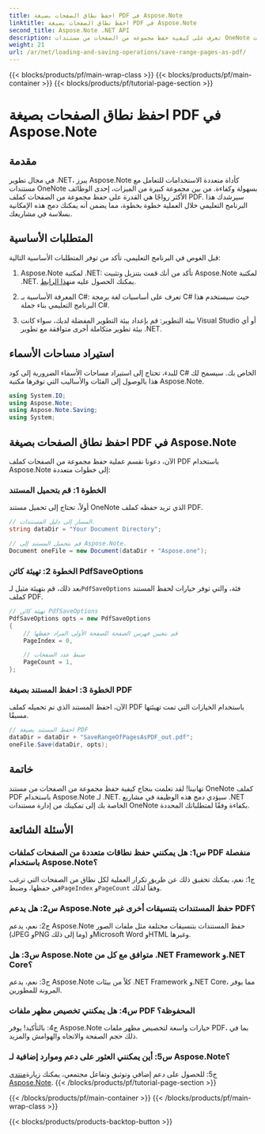 ```yaml
---
title: احفظ نطاق الصفحات بصيغة PDF في Aspose.Note
linktitle: احفظ نطاق الصفحات بصيغة PDF في Aspose.Note
second_title: Aspose.Note .NET API
description: تعرف على كيفية حفظ مجموعة من الصفحات من مستندات OneNote كملفات PDF باستخدام Aspose.Note لـ .NET. وشملت البرنامج التعليمي خطوة بخطوة.
weight: 21
url: /ar/net/loading-and-saving-operations/save-range-pages-as-pdf/
---
```


{{< blocks/products/pf/main-wrap-class >}}
{{< blocks/products/pf/main-container >}}
{{< blocks/products/pf/tutorial-page-section >}}

# احفظ نطاق الصفحات بصيغة PDF في Aspose.Note

## مقدمة

في مجال تطوير .NET، يبرز Aspose.Note كأداة متعددة الاستخدامات للتعامل مع مستندات OneNote بسهولة وكفاءة. من بين مجموعة كبيرة من الميزات، إحدى الوظائف الأكثر رواجًا هي القدرة على حفظ مجموعة من الصفحات كملف PDF. سيرشدك هذا البرنامج التعليمي خلال العملية خطوة بخطوة، مما يضمن أنه يمكنك دمج هذه الإمكانية بسلاسة في مشاريعك.

## المتطلبات الأساسية

قبل الغوص في البرنامج التعليمي، تأكد من توفر المتطلبات الأساسية التالية:

1.  Aspose.Note لمكتبة .NET: تأكد من أنك قمت بتنزيل وتثبيت Aspose.Note لمكتبة .NET. يمكنك الحصول عليه من[هذا الرابط](https://releases.aspose.com/note/net/).
   
2. المعرفة الأساسية بـ C#: تعرف على أساسيات لغة برمجة C# حيث سيستخدم هذا البرنامج التعليمي بناء جملة C#.
   
3. بيئة التطوير: قم بإعداد بيئة التطوير المفضلة لديك، سواء كانت Visual Studio أو أي بيئة تطوير متكاملة أخرى متوافقة مع تطوير .NET.

## استيراد مساحات الأسماء

للبدء، تحتاج إلى استيراد مساحات الأسماء الضرورية إلى كود C# الخاص بك. سيسمح لك هذا بالوصول إلى الفئات والأساليب التي توفرها مكتبة Aspose.Note.

```csharp
using System.IO;
using Aspose.Note;
using Aspose.Note.Saving;
using System;
```

## احفظ نطاق الصفحات بصيغة PDF في Aspose.Note

الآن، دعونا نقسم عملية حفظ مجموعة من الصفحات كملف PDF باستخدام Aspose.Note إلى خطوات متعددة:

### الخطوة 1: قم بتحميل المستند

أولاً، تحتاج إلى تحميل مستند OneNote الذي تريد حفظه كملف PDF.

```csharp
// المسار إلى دليل المستندات.
string dataDir = "Your Document Directory";

// قم بتحميل المستند إلى Aspose.Note.
Document oneFile = new Document(dataDir + "Aspose.one");
```

### الخطوة 2: تهيئة كائن PdfSaveOptions

 بعد ذلك، قم بتهيئة مثيل لـ`PdfSaveOptions` فئة، والتي توفر خيارات لحفظ المستند كملف PDF.

```csharp
// تهيئة كائن PdfSaveOptions
PdfSaveOptions opts = new PdfSaveOptions
{
    // قم بتعيين فهرس الصفحة للصفحة الأولى المراد حفظها
    PageIndex = 0,

    // ضبط عدد الصفحات
    PageCount = 1,
};
```

### الخطوة 3: احفظ المستند بصيغة PDF

الآن، احفظ المستند الذي تم تحميله كملف PDF باستخدام الخيارات التي تمت تهيئتها مسبقًا.

```csharp
// احفظ المستند بصيغة PDF
dataDir = dataDir + "SaveRangeOfPagesAsPDF_out.pdf";
oneFile.Save(dataDir, opts);
```

## خاتمة

تهانينا! لقد تعلمت بنجاح كيفية حفظ مجموعة من الصفحات من مستند OneNote كملف PDF باستخدام Aspose.Note لـ .NET. سيؤدي دمج هذه الوظيفة في مشاريع .NET الخاصة بك إلى تمكينك من إدارة مستندات OneNote بكفاءة وفقًا لمتطلباتك المحددة.

## الأسئلة الشائعة

### س1: هل يمكنني حفظ نطاقات متعددة من الصفحات كملفات PDF منفصلة باستخدام Aspose.Note؟

ج1: نعم، يمكنك تحقيق ذلك عن طريق تكرار العملية لكل نطاق من الصفحات التي ترغب في حفظها، وضبط`PageIndex` و`PageCount` وفقاً لذلك.
   
### س2: هل يدعم Aspose.Note حفظ المستندات بتنسيقات أخرى غير PDF؟

ج2: نعم، يدعم Aspose.Note حفظ المستندات بتنسيقات مختلفة مثل ملفات الصور (JPEG وPNG وما إلى ذلك) وMicrosoft Word وHTML وغيرها.
   
### س3: هل Aspose.Note متوافق مع كل من .NET Framework و.NET Core؟

ج3: نعم، يدعم Aspose.Note كلاً من بيئات .NET Framework و.NET Core، مما يوفر المرونة للمطورين.
   
### س4: هل يمكنني تخصيص مظهر ملفات PDF المحفوظة؟

ج4: بالتأكيد! يوفر Aspose.Note خيارات واسعة لتخصيص مظهر ملفات PDF، بما في ذلك حجم الصفحة والاتجاه والهوامش والمزيد.
   
### س5: أين يمكنني العثور على دعم وموارد إضافية لـ Aspose.Note؟

 ج5: للحصول على دعم إضافي وتوثيق وتفاعل مجتمعي، يمكنك زيارة[منتدى Aspose.Note](https://forum.aspose.com/c/note/28).
{{< /blocks/products/pf/tutorial-page-section >}}

{{< /blocks/products/pf/main-container >}}
{{< /blocks/products/pf/main-wrap-class >}}

{{< blocks/products/products-backtop-button >}}
